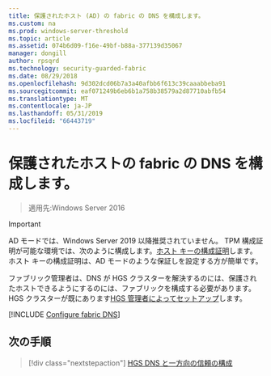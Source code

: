 ```yaml
---
title: 保護されたホスト (AD) の fabric の DNS を構成します。
ms.custom: na
ms.prod: windows-server-threshold
ms.topic: article
ms.assetid: 074b6d09-f16e-49bf-b88a-377139d35067
manager: dongill
author: rpsqrd
ms.technology: security-guarded-fabric
ms.date: 08/29/2018
ms.openlocfilehash: 9d302dcd06b7a3a40afbb6f613c39caaabbeba91
ms.sourcegitcommit: eaf071249b6eb6b1a758b38579a2d87710abfb54
ms.translationtype: MT
ms.contentlocale: ja-JP
ms.lasthandoff: 05/31/2019
ms.locfileid: "66443719"
---
```

# <a name="configure-the-fabric-dns-for-guarded-hosts"></a>保護されたホストの fabric の DNS を構成します。

>適用先:Windows Server 2016


>[!IMPORTANT]
>AD モードでは、Windows Server 2019 以降推奨されていません。 TPM 構成証明が可能な環境では、次のように構成します。[ホスト キーの構成証明](guarded-fabric-initialize-hgs-key-mode.md)します。 ホスト キーの構成証明は、AD モードのような保証しを設定する方が簡単です。 

ファブリック管理者は、DNS が HGS クラスターを解決するのには、保護されたホストできるようにするのには、ファブリックを構成する必要があります。 HGS クラスターが既にあります[HGS 管理者によってセットアップ](/WindowsServerDocs/virtualization/guarded-fabric-shielded-vm/guarded-fabric-setting-up-the-host-guardian-service-hgs.md)します。



[!INCLUDE [Configure fabric DNS](../../../includes/guarded-fabric-configure-fabric-dns.md)] 


## <a name="next-step"></a>次の手順

> [!div class="nextstepaction"]
> [HGS DNS と一方向の信頼の構成](guarded-fabric-configure-dns-forwarding-and-trust.md)
